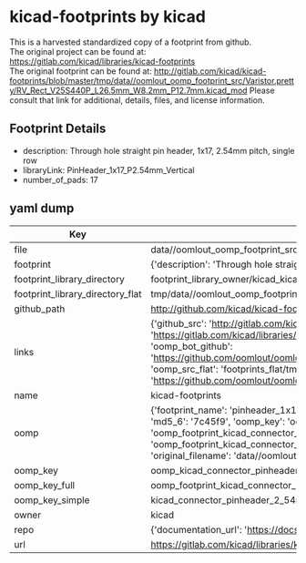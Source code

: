 # kicad-footprints by kicad  
This is a harvested standardized copy of a footprint from github.  
The original project can be found at:  
https://gitlab.com/kicad/libraries/kicad-footprints  
The original footprint can be found at:
http://gitlab.com/kicad/kicad-footprints/blob/master/tmp/data//oomlout_oomp_footprint_src/Varistor.pretty/RV_Rect_V25S440P_L26.5mm_W8.2mm_P12.7mm.kicad_mod
Please consult that link for additional, details, files, and license information.  
## Footprint Details
* description: Through hole straight pin header, 1x17, 2.54mm pitch, single row  
* libraryLink: PinHeader_1x17_P2.54mm_Vertical  
* number_of_pads: 17  
## yaml dump  
| Key | Value |  
| --- | --- |  
| file | data//oomlout_oomp_footprint_src/kicad-footprints/Connector_PinHeader_2.54mm.pretty/PinHeader_1x17_P2.54mm_Vertical.kicad_mod |  
| footprint | {'description': 'Through hole straight pin header, 1x17, 2.54mm pitch, single row', 'libraryLink': 'PinHeader_1x17_P2.54mm_Vertical', 'number_of_pads': 17} |  
| footprint_library_directory | footprint_library_owner/kicad_kicad-footprints/ |  
| footprint_library_directory_flat | tmp/data//oomlout_oomp_footprint_src/footprints_flat/kicad_connector_pinheader_2_54mm_pinheader_1x17_p2_54mm_vertical/working |  
| github_path | http://github.com/kicad/kicad-footprints/blob/master/tmp/data//oomlout_oomp_footprint_src/Connector_PinHeader_2.54mm.pretty/PinHeader_1x17_P2.54mm_Vertical.kicad_mod |  
| links | {'github_src': 'http://gitlab.com/kicad/kicad-footprints/blob/master/tmp/data//oomlout_oomp_footprint_src/Varistor.pretty/RV_Rect_V25S440P_L26.5mm_W8.2mm_P12.7mm.kicad_mod', 'github_src_repo': 'https://gitlab.com/kicad/libraries/kicad-footprints', 'oomp_bot': 'tmp/data//oomlout_oomp_footprint_src/footprints/kicad_connector_pinheader_2_54mm_pinheader_1x17_p2_54mm_vertical/working', 'oomp_bot_github': 'https://github.com/oomlout/oomlout_oomp_footprint_bot/tree/main/tmp/data//oomlout_oomp_footprint_src/footprints/kicad_connector_pinheader_2_54mm_pinheader_1x17_p2_54mm_vertical/working', 'oomp_src_flat': 'footprints_flat/tmp/data//oomlout_oomp_footprint_src/footprints_flat/kicad_connector_pinheader_2_54mm_pinheader_1x17_p2_54mm_vertical/working', 'oomp_src_flat_github': 'https://github.com/oomlout/oomlout_oomp_footprint_src/tree/main/tmp/data//oomlout_oomp_footprint_src/footprints_flat/kicad_connector_pinheader_2_54mm_pinheader_1x17_p2_54mm_vertical/working'} |  
| name | kicad-footprints |  
| oomp | {'footprint_name': 'pinheader_1x17_p2_54mm_vertical', 'library_name': 'connector_pinheader_2_54mm', 'md5': '7c45f9374383c1f0dd50c264e2b7afaf', 'md5_10': '7c45f93743', 'md5_5': '7c45f', 'md5_6': '7c45f9', 'oomp_key': 'oomp_kicad_connector_pinheader_2_54mm_pinheader_1x17_p2_54mm_vertical', 'oomp_key_extra': 'oomp_footprint_kicad_connector_pinheader_2_54mm_pinheader_1x17_p2_54mm_vertical', 'oomp_key_full': 'oomp_footprint_kicad_connector_pinheader_2_54mm_pinheader_1x17_p2_54mm_vertical_7c45f9', 'oomp_key_simple': 'kicad_connector_pinheader_2_54mm_pinheader_1x17_p2_54mm_vertical', 'original_filename': 'data//oomlout_oomp_footprint_src/kicad-footprints/Connector_PinHeader_2.54mm.pretty/PinHeader_1x17_P2.54mm_Vertical.kicad_mod', 'owner_name': 'kicad'} |  
| oomp_key | oomp_kicad_connector_pinheader_2_54mm_pinheader_1x17_p2_54mm_vertical |  
| oomp_key_full | oomp_footprint_kicad_connector_pinheader_2_54mm_pinheader_1x17_p2_54mm_vertical |  
| oomp_key_simple | kicad_connector_pinheader_2_54mm_pinheader_1x17_p2_54mm_vertical |  
| owner | kicad |  
| repo | {'documentation_url': 'https://docs.github.com/rest/repos/repos#get-a-repository', 'message': 'Not Found'} |  
| url | https://gitlab.com/kicad/libraries/kicad-footprints |  

